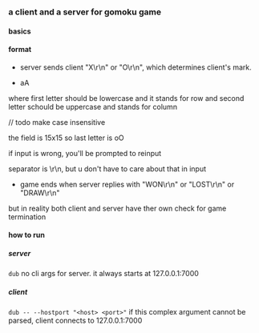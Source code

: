 ### a client and a server for gomoku game

#### basics

#### format
- server sends client "X\r\n" or "O\r\n", which determines client's mark. 

- aA

where first letter should be lowercase and it stands for row and second letter schould be uppercase and stands for column

// todo make case insensitive

the field is 15x15 so last letter is oO

if input is wrong, you'll be prompted to reinput

separator is \r\n, but u don't have to care about that in input

- game ends when server replies with "WON\r\n" or "LOST\r\n" or "DRAW\r\n"

but in reality both client and server have ther own check for game termination

#### how to run

##### server

`dub`
no cli args for server. it always starts at 127.0.0.1:7000
##### client

`dub -- --hostport "<host> <port>"`
if this complex argument cannot be parsed, client connects to 127.0.0.1:7000
